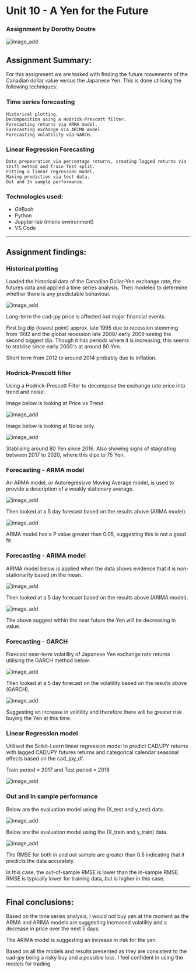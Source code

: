 # Unit 10 - A Yen for the Future

### Assignment by Dorothy Doutre
![image_add](images/unit-10-readme-photo.jfif)

## Assignment Summary:

For this assignment we are tasked with finding the future movements of the Canadian dollar value versus the Japanese Yen. This is done utilising the following techniques:

### Time series forecasting
```
Historical plotting.
Decomposition using a Hodrick-Prescott filter.
Forecasting returns via ARMA model.
Forecasting exchange via ARIMA model.
Forecasting volatility via GARCH.
```
### Linear Regression Forecasting
```
Data prepearation via percentage returns, creating lagged returns via shift method and Train Test split.
Fitting a linear regression model.
Making prediction via test data.
Out and In sample performance.
```
### Technologies used:
- GitBash
- Python
- Jupyter-lab (mlenv environment)
- VS Code

---

## Assignment findings:
### Historical plotting

Loaded the historical data of the Canadian Dollar-Yen exchange rate, the futures data and applied a time series analysis. Then modeled to determine whether there is any predictable behaviour.

![image_add](images/image_1.PNG)

Long-term the cad-jpy price is affected but major financial events.

First big dip (lowest point) approx. late 1995 due to recession stemming from 1992 and the global recession late 2008/ early 2009 seeing the second biggest dip. Though it has periods where it is increasing, this seems to stablise since early 2000's at around 80 Yen. 

Short term from 2012 to around 2014 probably due to inflation.

### Hodrick-Prescott filter

Using a Hodrick-Prescott Filter to decompose the exchange rate price into trend and noise.

Image below is looking at Price vs Trend.

![image_add](images/image_2.PNG)

Image below is looking at Noise only.

![image_add](images/image_3.PNG)

Stablising around 80 Yen since 2016. Also showing signs of stagnating between 2017 to 2020, where this dips to 75 Yen.

### Forecasting - ARMA model

An ARMA model, or Autoregressive Moving Average model, is used to provide a description of a weakly stationary average.

![image_add](images/image_4.PNG)

Then looked at a 5 day forecast based on the results above (ARMA model).

![image_add](images/image_5.PNG)

ARMA model has a P value greater than 0.05, suggesting this is not a good fit

### Forecasting - ARIMA model

ARIMA model below is applied when the data shows evidence that it is non-stationarity based on the mean.

![image_add](images/image_6.PNG)

Then looked at a 5 day forecast based on the results above (ARIMA model).

![image_add](images/image_7.PNG)

The above suggest within the near future the Yen will be decreasing in value.

### Forecasting - GARCH

Forecast near-term volatility of Japanese Yen exchange rate returns utilising the GARCH method below.

![image_add](images/image_8.PNG)

Then looked at a 5 day forecast on the volatility based on the results above (GARCH).

![image_add](images/image_9.PNG)

Suggesting an increase in volitility and therefore there will be greater risk buying the Yen at this time.

### Linear Regression model

Utilised the Scikit-Learn linear regression model to predict CAD/JPY returns with lagged CAD/JPY futures returns and categorical calendar seasonal effects based on the cad_jpy_df. 

Train period = 2017 and Test period = 2018

![image_add](images/image_10.PNG)

### Out and In sample performance

Below are the evaluation model using the (X_test and y_test) data.

![image_add](images/image_11.PNG)

Below are the evaluation model using the (X_train and y_train) data.

![image_add](images/image_12.PNG)

The RMSE for both in and out sample are greater than 0.5 indicating that it predicts the data accurately.

In this case, the out-of-sample RMSE is lower than the in-sample RMSE. RMSE is typically lower for training data, but is higher in this case.

---

## Final conclusions:

Based on the time series analysis, I would not buy yen at the moment as the ARMA and ARIMA models are suggesting increased volatility and a decrease in price over the next 5 days.

The ARIMA model is suggesting an increase in risk for the yen.

Based on all the models and results presented as they are consistent to the cad-jpy being a risky buy and a possible loss. I feel confident in using the models for trading.
